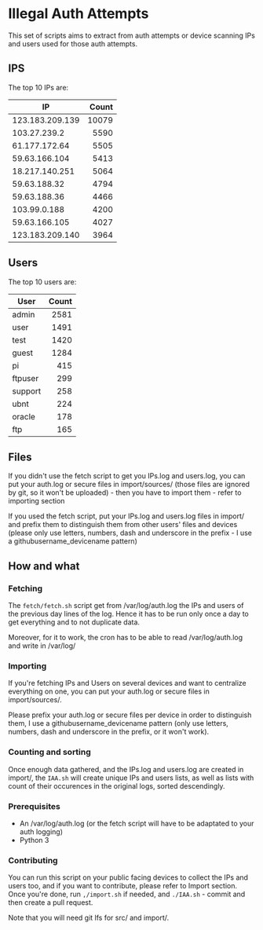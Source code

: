 # Illegal Auth Attempts

This set of scripts aims to extract from auth attempts or device scanning IPs and users used for those auth attempts.

## IPS

The top 10 IPs are:

| IP              | Count |
| --------------- | -----:|
| 123.183.209.139 | 10079 |
| 103.27.239.2 | 5590 |
| 61.177.172.64 | 5505 |
| 59.63.166.104 | 5413 |
| 18.217.140.251 | 5064 |
| 59.63.188.32 | 4794 |
| 59.63.188.36 | 4466 |
| 103.99.0.188 | 4200 |
| 59.63.166.105 | 4027 |
| 123.183.209.140 | 3964 |

## Users

The top 10 users are:

| User    | Count |
| ------- | -----:|
| admin | 2581 |
| user | 1491 |
| test | 1420 |
| guest | 1284 |
| pi | 415 |
| ftpuser | 299 |
| support | 258 |
| ubnt | 224 |
| oracle | 178 |
| ftp | 165 |

## Files

If you didn't use the fetch script to get you IPs.log and users.log, you can put your auth.log or secure files in import/sources/ (those files are ignored by git, so it won't be uploaded) - then you have to import them - refer to importing section

If you used the fetch script, put your IPs.log and users.log files in import/ and prefix them to distinguish them from other users' files and devices (please only use letters, numbers, dash and underscore in the prefix - I use a githubusername_devicename pattern)

## How and what

### Fetching

The `fetch/fetch.sh` script get from /var/log/auth.log the IPs and users of the previous day lines of the log. Hence it has to be run only once a day to get everything and to not duplicate data.

Moreover, for it to work, the cron has to be able to read /var/log/auth.log and write in /var/log/

### Importing

If you're fetching IPs and Users on several devices and want to centralize everything on one, you can put your auth.log or secure files in import/sources/.

Please prefix your auth.log or secure files per device in order to distinguish them, I use a githubusername_devicename pattern (only use letters, numbers, dash and underscore in the prefix, or it won't work).

### Counting and sorting

Once enough data gathered, and the IPs.log and users.log are created in import/, the `IAA.sh` will create unique IPs and users lists, as well as lists with count of their occurences in the original logs, sorted descendingly.

### Prerequisites

- An /var/log/auth.log (or the fetch script will have to be adaptated to your auth logging)
- Python 3

### Contributing

You can run this script on your public facing devices to collect the IPs and users too, and if you want to contribute, please refer to Import section.
Once you're done, run `,/import.sh` if needed, and `./IAA.sh` - commit and then create a pull request.

Note that you will need git lfs for src/ and import/.
